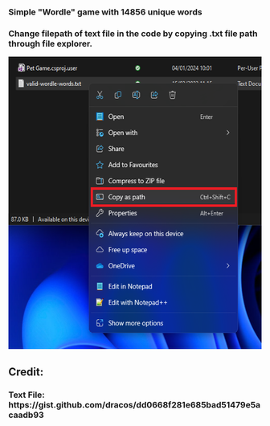 <div align="left">
	<h3>Simple "Wordle"  game with 14856 unique words</h2>
	<h3>Change filepath of text file in the code by copying .txt file path through file explorer.</h2>
</div>



<div id="header" align="center">
		<a>
			<img src="screenshot0 - Copy.bmp" width="557" height="582"/>
		</a>
</div>

<div align="left">
	<h2>Credit:</h2>
	<h3>Text File: https://gist.github.com/dracos/dd0668f281e685bad51479e5acaadb93</h2>
</div>
